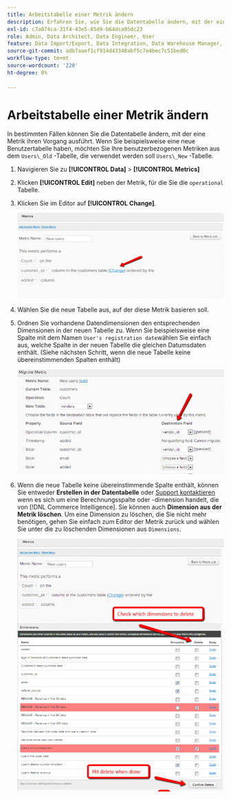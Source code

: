 ```yaml
---
title: Arbeitstabelle einer Metrik ändern
description: Erfahren Sie, wie Sie die Datentabelle ändern, mit der eine Metrik ihren Vorgang ausführt.
exl-id: c7a074ca-31f4-43e5-85d9-b64dca95dc23
role: Admin, Data Architect, Data Engineer, User
feature: Data Import/Export, Data Integration, Data Warehouse Manager, Commerce Tables
source-git-commit: adb7aaef1cf914d43348abf5c7e4bec7c51bed0c
workflow-type: tm+mt
source-wordcount: '220'
ht-degree: 0%

---
```


# Arbeitstabelle einer Metrik ändern

In bestimmten Fällen können Sie die Datentabelle ändern, mit der eine Metrik ihren Vorgang ausführt. Wenn Sie beispielsweise eine neue Benutzertabelle haben, möchten Sie Ihre benutzerbezogenen Metriken aus dem  `Users\_Old` -Tabelle, die verwendet werden soll `Users\_New` -Tabelle.

1. Navigieren Sie zu **[!UICONTROL Data]** > **[!UICONTROL Metrics]**
1. Klicken **[!UICONTROL Edit]** neben der Metrik, für die Sie die `operational` Tabelle.
1. Klicken Sie im Editor auf **[!UICONTROL Change]**.

   ![](../../assets/change-metrics-1.png)
1. Wählen Sie die neue Tabelle aus, auf der diese Metrik basieren soll.
1. Ordnen Sie vorhandene Datendimensionen den entsprechenden Dimensionen in der neuen Tabelle zu. Wenn Sie beispielsweise eine Spalte mit dem Namen `User's registration date`wählen Sie einfach aus, welche Spalte in der neuen Tabelle die gleichen Datumsdaten enthält. (Siehe nächsten Schritt, wenn die neue Tabelle keine übereinstimmenden Spalten enthält)

   ![](../../assets/change-metrics-2.png)

1. Wenn die neue Tabelle keine übereinstimmende Spalte enthält, können Sie entweder **Erstellen in der Datentabelle** oder [Support kontaktieren](https://experienceleague.adobe.com/docs/commerce-knowledge-base/kb/troubleshooting/miscellaneous/mbi-service-policies.html) wenn es sich um eine Berechnungsspalte oder -dimension handelt, die von [!DNL Commerce Intelligence]. Sie können auch **Dimension aus der Metrik löschen**. Um eine Dimension zu löschen, die Sie nicht mehr benötigen, gehen Sie einfach zum Editor der Metrik zurück und wählen Sie unter die zu löschenden Dimensionen aus `Dimensions`.

   ![](../../assets/change-metrics-3.png)
